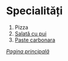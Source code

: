 # Specialități

1. Pizza
2. [Salată cu pui](specialitati\salata-cu-pui.md)
3. [Paste carbonara](specialitati\paste-carbonara.md) 

[*Pagina principală*](main.md)